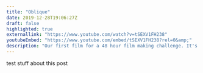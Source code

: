 ```yaml
---
title: "Oblique"
date: 2019-12-28T19:06:27Z
draft: false
highlighted: true
externallink: "https://www.youtube.com/watch?v=tSEXV1FH238"
youtubeEmbed: "https://www.youtube.com/embed/tSEXV1FH238?rel=0&amp;"
description: "Our first film for a 48 hour film making challenge. It's exactly as amateur as you are imagining, but we had hella fun."
---
```

test stuff about this post